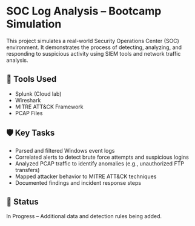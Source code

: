 # SOC Log Analysis – Bootcamp Simulation

This project simulates a real-world Security Operations Center (SOC) environment. It demonstrates the process of detecting, analyzing, and responding to suspicious activity using SIEM tools and network traffic analysis.

## 🔧 Tools Used
- Splunk (Cloud lab)  
- Wireshark  
- MITRE ATT&CK Framework  
- PCAP Files  

## 🛡️ Key Tasks
- Parsed and filtered Windows event logs  
- Correlated alerts to detect brute force attempts and suspicious logins  
- Analyzed PCAP traffic to identify anomalies (e.g., unauthorized FTP transfers)  
- Mapped attacker behavior to MITRE ATT&CK techniques  
- Documented findings and incident response steps  

## 📌 Status
In Progress – Additional data and detection rules being added.
